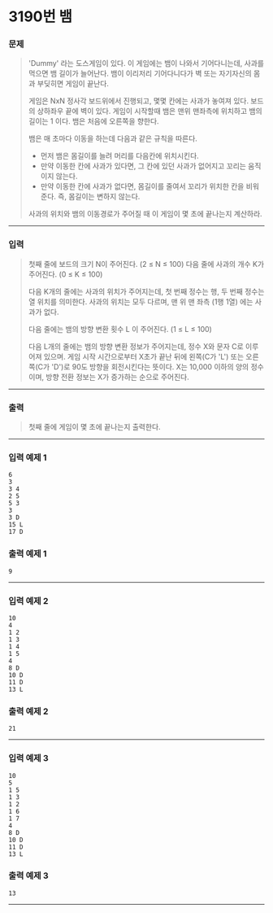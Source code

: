 # 3190번 뱀

### 문제

>  'Dummy' 라는 도스게임이 있다. 이 게임에는 뱀이 나와서 기어다니는데, 사과를 먹으면 뱀 길이가 늘어난다. 뱀이 이리저리 기어다니다가 벽 또는 자기자신의 몸과 부딪히면 게임이 끝난다.
>
> 게임은 NxN 정사각 보드위에서 진행되고, 몇몇 칸에는 사과가 놓여져 있다. 보드의 상하좌우 끝에 벽이 있다. 게임이 시작할때 뱀은 맨위 맨좌측에 위치하고 뱀의 길이는 1 이다. 뱀은 처음에 오른쪽을 향한다.
>
> 뱀은 매 초마다 이동을 하는데 다음과 같은 규칙을 따른다.
>
> - 먼저 뱀은 몸길이를 늘려 머리를 다음칸에 위치시킨다.
> - 만약 이동한 칸에 사과가 있다면, 그 칸에 있던 사과가 없어지고 꼬리는 움직이지 않는다.
> - 만약 이동한 칸에 사과가 없다면, 몸길이를 줄여서 꼬리가 위치한 칸을 비워준다. 즉, 몸길이는 변하지 않는다.
>
> 사과의 위치와 뱀의 이동경로가 주어질 때 이 게임이 몇 초에 끝나는지 계산하라.

---

### 입력

> 첫째 줄에 보드의 크기 N이 주어진다. (2 ≤ N ≤ 100) 다음 줄에 사과의 개수 K가 주어진다. (0 ≤ K ≤ 100)
>
> 다음 K개의 줄에는 사과의 위치가 주어지는데, 첫 번째 정수는 행, 두 번째 정수는 열 위치를 의미한다. 사과의 위치는 모두 다르며, 맨 위 맨 좌측 (1행 1열) 에는 사과가 없다.
>
> 다음 줄에는 뱀의 방향 변환 횟수 L 이 주어진다. (1 ≤ L ≤ 100)
>
> 다음 L개의 줄에는 뱀의 방향 변환 정보가 주어지는데,  정수 X와 문자 C로 이루어져 있으며. 게임 시작 시간으로부터 X초가 끝난 뒤에 왼쪽(C가 'L') 또는 오른쪽(C가 'D')로 90도 방향을 회전시킨다는 뜻이다. X는 10,000 이하의 양의 정수이며, 방향 전환 정보는 X가 증가하는 순으로 주어진다.  

---

### 출력

> 첫째 줄에 게임이 몇 초에 끝나는지 출력한다.

---

### 입력 예제 1

```
6
3
3 4
2 5
5 3
3
3 D
15 L
17 D
```

### 출력 예제 1

```
9
```

---

### 입력 예제 2

```
10
4
1 2
1 3
1 4
1 5
4
8 D
10 D
11 D
13 L
```

### 출력 예제 2

```
21
```

---

### 입력 예제 3

```
10
5
1 5
1 3
1 2
1 6
1 7
4
8 D
10 D
11 D
13 L
```

### 출력 예제 3

```
13
```

---



